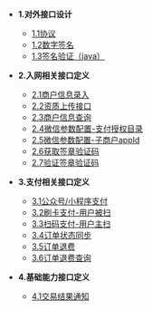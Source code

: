 * **1.对外接口设计**
    * [1.1协议](design/protocol.md)
    * [1.2数字签名](design/signature.md)
    * [1.3签名验证（java）](design/verification.md)
* **2.入网相关接口定义**
    * [2.1商户信息录入](offline/protocol.md)
    * [2.2资质上传接口](offline/qualification.md)
    * [2.3商户信息查询](offline/patch.md)
    * [2.4微信参数配置-支付授权目录](offline/jsapiPath.md)
    * [2.5微信参数配置-子商户appId](offline/subAppid.md)
    * [2.6获取签章验证码](offline/getVerifyCode.md)
    * [2.7验证签章验证码](offline/doVerifyCodeSign.md)
* **3.支付相关接口定义**
    * [3.1公众号/小程序支付](offline/mini.md)
    * [3.2刷卡支付-用户被扫](offline/unactivescan.md)
    * [3.3扫码支付-用户主扫](offline/activescan.md)
    * [3.4订单状态同步](offline/apisync.md)
    * [3.5订单退费](offline/refund.md)
    * [3.6订单退费查询](offline/refundquery.md)
* **4.基础能力接口定义**
  
    * [4.1交易结果通知](basicability/notify.md)
    


